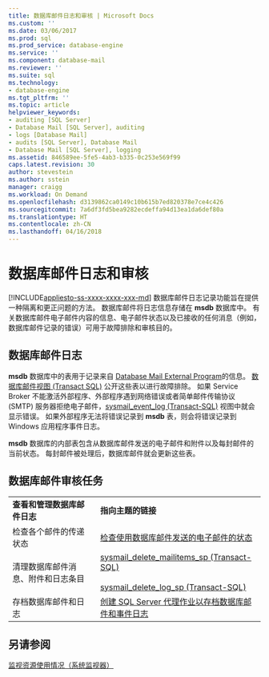 ```yaml
---
title: 数据库邮件日志和审核 | Microsoft Docs
ms.custom: ''
ms.date: 03/06/2017
ms.prod: sql
ms.prod_service: database-engine
ms.service: ''
ms.component: database-mail
ms.reviewer: ''
ms.suite: sql
ms.technology:
- database-engine
ms.tgt_pltfrm: ''
ms.topic: article
helpviewer_keywords:
- auditing [SQL Server]
- Database Mail [SQL Server], auditing
- logs [Database Mail]
- audits [SQL Server], Database Mail
- Database Mail [SQL Server], logging
ms.assetid: 846589ee-5fe5-4ab3-b335-0c253e569f99
caps.latest.revision: 30
author: stevestein
ms.author: sstein
manager: craigg
ms.workload: On Demand
ms.openlocfilehash: d3139862ca0149c10b615b7ed820378e7ce4c426
ms.sourcegitcommit: 7a6df3fd5bea9282ecdeffa94d13ea1da6def80a
ms.translationtype: HT
ms.contentlocale: zh-CN
ms.lasthandoff: 04/16/2018
---
```

# <a name="database-mail-log-and-audits"></a>数据库邮件日志和审核
[!INCLUDE[appliesto-ss-xxxx-xxxx-xxx-md](../../includes/appliesto-ss-xxxx-xxxx-xxx-md.md)]
  数据库邮件日志记录功能旨在提供一种隔离和更正问题的方法。 数据库邮件将日志信息存储在 **msdb** 数据库中。 有关数据库邮件电子邮件内容的信息、电子邮件状态以及已接收的任何消息（例如，数据库邮件记录的错误）可用于故障排除和审核目的。  
  
## <a name="database-mail-logs"></a>数据库邮件日志  
 **msdb** 数据库中的表用于记录来自 [Database Mail External Program](../../relational-databases/database-mail/database-mail-external-program.md)的信息。 [数据库邮件视图 (Transact SQL)](../../relational-databases/system-catalog-views/database-mail-views-transact-sql.md) 公开这些表以进行故障排除。 如果 Service Broker 不能激活外部程序、外部程序遇到网络错误或者简单邮件传输协议 (SMTP) 服务器拒绝电子邮件，[sysmail_event_log (Transact-SQL)](../../relational-databases/system-catalog-views/sysmail-event-log-transact-sql.md) 视图中就会显示错误。 如果外部程序无法将错误记录到 **msdb** 表，则会将错误记录到 Windows 应用程序事件日志。  
  
 **msdb** 数据库的内部表包含从数据库邮件发送的电子邮件和附件以及每封邮件的当前状态。 每封邮件被处理后，数据库邮件就会更新这些表。  
  
## <a name="database-mail-auditing-tasks"></a>数据库邮件审核任务  
  
|||  
|-|-|  
|**查看和管理数据库邮件日志**|**指向主题的链接**|  
|检查各个邮件的传递状态|[检查使用数据库邮件发送的电子邮件的状态](../../relational-databases/database-mail/check-the-status-of-e-mail-messages-sent-with-database-mail.md)|  
|清理数据库邮件消息、附件和日志条目|[sysmail_delete_mailitems_sp (Transact-SQL)](../../relational-databases/system-stored-procedures/sysmail-delete-mailitems-sp-transact-sql.md)<br /><br /> [sysmail_delete_log_sp (Transact-SQL)](../../relational-databases/system-stored-procedures/sysmail-delete-log-sp-transact-sql.md)|  
|存档数据库邮件和日志|[创建 SQL Server 代理作业以存档数据库邮件和事件日志](../../relational-databases/database-mail/create-a-sql-server-agent-job-to-archive-database-mail-messages-and-event-logs.md)|  
  
## <a name="see-also"></a>另请参阅  
 [监视资源使用情况（系统监视器）](../../relational-databases/performance-monitor/monitor-resource-usage-system-monitor.md)  
  
  
